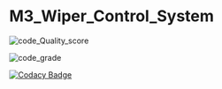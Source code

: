 # M3_Wiper_Control_System
![code_Quality_score](https://api.codiga.io/project/33555/score/svg)

![code_grade](https://api.codiga.io/project/33555/status/svg)

[![Codacy Badge](https://app.codacy.com/project/badge/Grade/2f92526000c44fa785c568b052f7f1fd)](https://www.codacy.com/gh/gsundar0410/M3_Wiper_Control_Systerm/dashboard?utm_source=github.com&amp;utm_medium=referral&amp;utm_content=gsundar0410/M3_Wiper_Control_Systerm&amp;utm_campaign=Badge_Grade)
